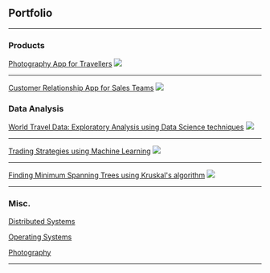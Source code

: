 ## Portfolio

---

### Products

[Photography App for Travellers](https://abien1.github.io/photo)
<img src="images/travel_app_thumbnail.png?raw=true"/>

---

[Customer Relationship App for Sales Teams](https://abien1.github.io/crm)
<img src="images/sales_app_thumbnail.png?raw=true"/>
### Data Analysis

[World Travel Data: Exploratory Analysis using Data Science techniques](https://github.com/abien1/Data-Analysis/tree/main/Data-Science)
<img src="images/world_development_indicators.png?raw=true"/>

---
[Trading Strategies using Machine Learning](https://github.com/abien1/Data-Analysis/tree/main/Machine-Learning)
<img src="images/trading_strategies.png?raw=true"/>

---

[Finding Minimum Spanning Trees using Kruskal's algorithm](https://github.com/abien1/Data-Analysis/tree/main/Tree-and-Graph-Search)
<img src="images/minimum_spanning_trees.png?raw=true"/>

---

### Misc.

[Distributed Systems](pdf/distributed_systems.pdf)

[Operating Systems](pdf/home_operating_systems.pdf)

[Photography](series.md)

---


